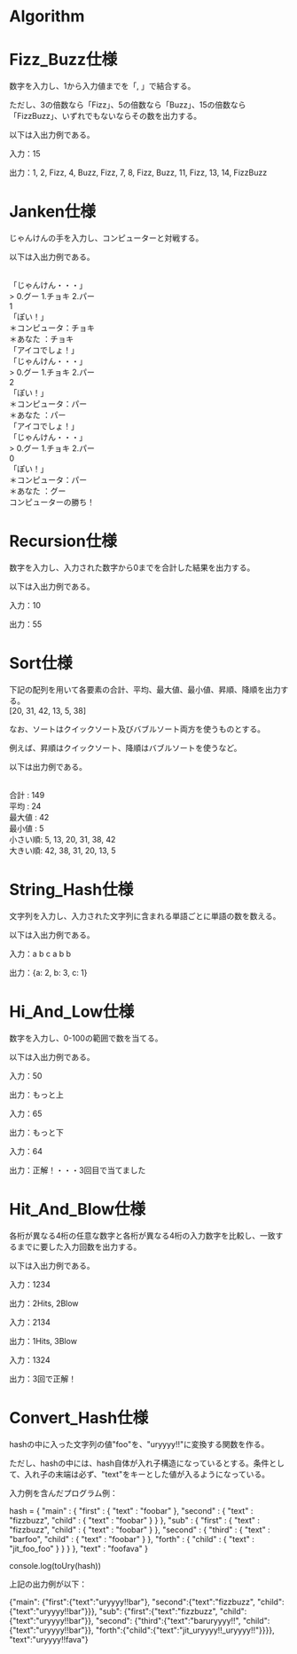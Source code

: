 # Algorithm

# Fizz_Buzz仕様
数字を入力し、1から入力値までを「, 」で結合する。

ただし、3の倍数なら「Fizz」、5の倍数なら「Buzz」、15の倍数なら「FizzBuzz」、いずれでもないならその数を出力する。

以下は入出力例である。

入力：15

出力：1, 2, Fizz, 4, Buzz, Fizz, 7, 8, Fizz, Buzz, 11, Fizz, 13, 14, FizzBuzz

# Janken仕様
じゃんけんの手を入力し、コンピューターと対戦する。

以下は入出力例である。

<br>
「じゃんけん・・・」<br>
> 0.グー 1.チョキ 2.パー<br>
1<br>
「ぽい！」<br>
＊コンピュータ：チョキ<br>
＊あなた ：チョキ<br>
「アイコでしょ！」<br>
「じゃんけん・・・」<br>
> 0.グー 1.チョキ 2.パー<br>
2<br>
「ぽい！」<br>
＊コンピュータ：パー<br>
＊あなた ：パー<br>
「アイコでしょ！」<br>
「じゃんけん・・・」<br>
> 0.グー 1.チョキ 2.パー<br>
0<br>
「ぽい！」<br>
＊コンピュータ：パー<br>
＊あなた ：グー<br>
コンピューターの勝ち！<br>

# Recursion仕様
数字を入力し、入力された数字から0までを合計した結果を出力する。

以下は入出力例である。

入力：10

出力：55

# Sort仕様
下記の配列を用いて各要素の合計、平均、最大値、最小値、昇順、降順を出力する。
<br>
[20, 31, 42, 13, 5, 38]

なお、ソートはクイックソート及びバブルソート両方を使うものとする。

例えば、昇順はクイックソート、降順はバブルソートを使うなど。

以下は出力例である。

<br>
合計    : 149
<br>
平均    : 24
<br>
最大値  : 42
<br>
最小値  : 5
<br>
小さい順: 5, 13, 20, 31, 38, 42
<br>
大きい順: 42, 38, 31, 20, 13, 5

# String_Hash仕様
文字列を入力し、入力された文字列に含まれる単語ごとに単語の数を数える。

以下は入出力例である。

入力：a b c a b b

出力：{a: 2, b: 3, c: 1}

# Hi_And_Low仕様
数字を入力し、0-100の範囲で数を当てる。

以下は入出力例である。

入力：50

出力：もっと上

入力：65

出力：もっと下

入力：64

出力：正解！・・・3回目で当てました

# Hit_And_Blow仕様
各桁が異なる4桁の任意な数字と各桁が異なる4桁の入力数字を比較し、一致するまでに要した入力回数を出力する。

以下は入出力例である。

入力：1234

出力：2Hits, 2Blow

入力：2134

出力：1Hits, 3Blow

入力：1324

出力：3回で正解！

# Convert_Hash仕様
hashの中に入った文字列の値"foo"を、"uryyyy!!"に変換する関数を作る。

ただし、hashの中には、hash自体が入れ子構造になっているとする。条件として、入れ子の末端は必ず、"text"をキーとした値が入るようになっている。

入力例を含んだプログラム例：

hash = {
  "main" : {
    "first" : { "text" : "foobar" },
    "second" : { "text" : "fizzbuzz", "child" : { "text" : "foobar" } }
  },
  "sub" : {
    "first" : { "text" : "fizzbuzz", "child" : { "text" : "foobar" } },
    "second" : {
      "third" : { "text" : "barfoo", "child" : { "text" : "foobar" } },
      "forth" : { "child" : { "text" : "jit_foo_foo" } }
    }
  },
  "text" : "foofava"
}

console.log(toUry(hash))

上記の出力例が以下：

{"main":
 {"first":{"text":"uryyyy!!bar"},
  "second":{"text":"fizzbuzz", "child":{"text":"uryyyy!!bar"}}},
"sub":
 {"first":{"text":"fizzbuzz", "child":{"text":"uryyyy!!bar"}},
  "second":
   {"third":{"text":"baruryyyy!!", "child":{"text":"uryyyy!!bar"}},
    "forth":{"child":{"text":"jit_uryyyy!!_uryyyy!!"}}}},
"text":"uryyyy!!fava"}
